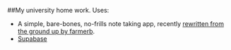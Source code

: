 ##My university home work. Uses:
* A simple, bare-bones, no-frills note taking app, recently [rewritten from the ground up by farmerb](https://github.com/farmerbb/Notepad/blob/master/README-NEW.md).
* [Supabase](https://supabase.com/)


